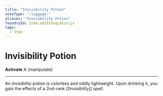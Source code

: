 ```yaml
---
title: "Invisibility Potion"
noteType: ":luggage:"
aliases: "Invisibility Potion"
foundryId: Item.q8331VxqLdGznijx
tags:
  - Item
---
```


# Invisibility Potion

**Activate** A (manipulate)

* * *

An _invisibility_ potion is colorless and oddly lightweight. Upon drinking it, you gain the effects of a 2nd-rank _[[Invisibility]]_ spell.
